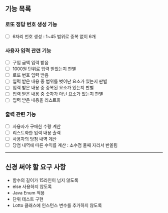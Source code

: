 ## 기능 목록
### 로또 정답 번호 생성 기능
- [ ] 6자리 번호 생성 : 1~45 범위로 중복 없이 6개
### 사용자 입력 관련 기능
- [ ] 구입 금액 입력 받음
- [ ] 1000원 단위로 입력 받았는지 판별
- [ ] 로또 번호 입력 받음
- [ ] 입력 받은 내용 중 범위를 벗어난 요소가 있는지 판별
- [ ] 입력 받은 내용 중 중복된 요소가 있는지 판별
- [ ] 입력 받은 내용 중 숫자가 아닌 요소가 있는지 판별
- [ ] 입력 받은 내용을 리스트화
### 출력 관련 기능
- [ ] 사용자가 구매한 수량 계산
- [ ] 리스트화한 입력 내용 출력
- [ ] 사용자의 당첨 내역 계산
- [ ] 당첨 내역에 따른 수익률 계산 : 소수점 둘째 자리서 반올림

---

## 신경 써야 할 요구 사항
- 함수의 길이가 15라인이 넘지 않도록
- else 사용하지 않도록
- Java Enum 적용
- 단위 테스트 구현
- Lotto 클래스에 인스턴스 변수를 추가하지 않도록